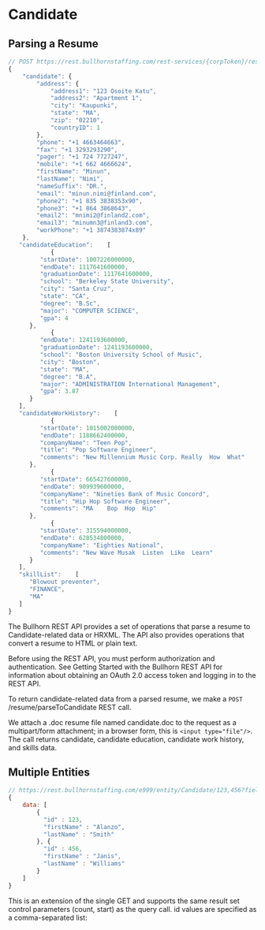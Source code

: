 # Candidate

## Parsing a Resume

``` javascript
// POST https://rest.bullhornstaffing.com/rest-services/{corpToken}/resume/parseToCandidate?format=DOC
{
    "candidate": {
        "address": {
            "address1": "123 Osoite Katu",
            "address2": "Apartment 1",
            "city": "Kaupunki",
            "state": "MA",
            "zip": "02210",
            "countryID": 1
        },
        "phone": "+1 4663464663",
        "fax": "+1 3293293290",
        "pager": "+1 724 7727247",
        "mobile": "+1 662 4666624",
        "firstName": "Minun",
        "lastName": "Nimi",
        "nameSuffix": "DR.",
        "email": "minun.nimi@finland.com",
        "phone2": "+1 835 3838353x90",
        "phone3": "+1 864 3868643",
        "email2": "mnimi2@finland2.com",
        "email3": "minumn3@finland3.com",
        "workPhone": "+1 3874383874x89"
    },
   "candidateEducation":    [
            {
         "startDate": 1007226000000,
         "endDate": 1117641600000,
         "graduationDate": 1117641600000,
         "school": "Berkeley State University",
         "city": "Santa Cruz",
         "state": "CA",
         "degree": "B.Sc",
         "major": "COMPUTER SCIENCE",
         "gpa": 4
      },
            {
         "endDate": 1241193600000,
         "graduationDate": 1241193600000,
         "school": "Boston University School of Music",
         "city": "Boston",
         "state": "MA",
         "degree": "B.A",
         "major": "ADMINISTRATION International Management",
         "gpa": 3.87
      }
   ],
   "candidateWorkHistory":    [
            {
         "startDate": 1015002000000,
         "endDate": 1188662400000,
         "companyName": "Teen Pop",
         "title": "Pop Software Engineer",
         "comments": "New Millennium Music Corp. Really  How  What"
      },
            {
         "startDate": 665427600000,
         "endDate": 909939600000,
         "companyName": "Nineties Bank of Music Concord",
         "title": "Hip Hop Software Engineer",
         "comments": "MA    Bop  Hop  Hip"
      },
            {
         "startDate": 315594000000,
         "endDate": 628534800000,
         "companyName": "Eighties National",
         "comments": "New Wave Musak  Listen  Like  Learn"
      }
   ],
   "skillList":    [
      "Blowout preventer",
      "FINANCE",
      "MA"
   ]
}
```

The Bullhorn REST API provides a set of operations that parse a resume to Candidate-related data or HRXML. The API also provides operations that convert a resume to HTML or plain text.

<aside class="notice">Before using the REST API, you must perform authorization and authentication. See Getting Started with the Bullhorn REST API for information about obtaining an OAuth 2.0 access token and logging in to the REST API.
</aside>

To return candidate-related data from a parsed resume, we make a `POST` /resume/parseToCandidate REST call.

We attach a .doc resume file named candidate.doc to the request as a multipart/form attachment; in a browser form, this is `<input type="file"/>`. The call returns candidate, candidate education, candidate work history, and skills data.

## Multiple Entities

``` javascript
// https://rest.bullhornstaffing.com/e999/entity/Candidate/123,456?fields=id,firstName,lastName
{
    data: [
        {
          "id" : 123,
          "firstName" : "Alanzo",
          "lastName" : "Smith"
        }, {
          "id" : 456,
          "firstName" : "Janis",
          "lastName" : "Williams"
        }
    ]
}
```

This is an extension of the single GET and supports the same result set control parameters (count, start) as the query call. id values are specified as a comma-separated list:
